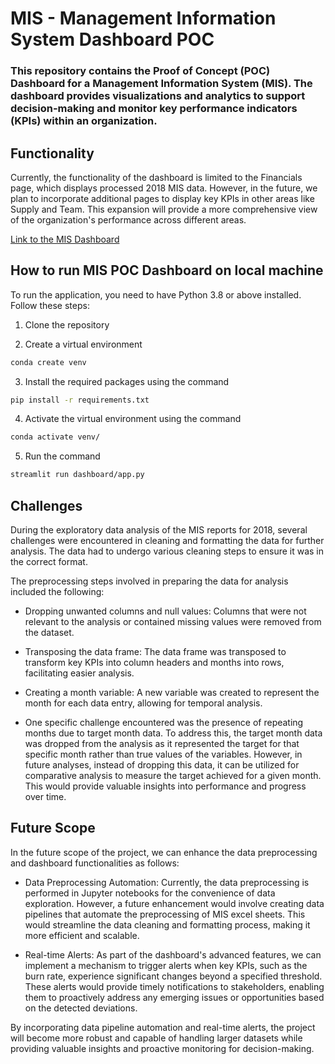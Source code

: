 # MIS - Management Information System Dashboard POC

### This repository contains the Proof of Concept (POC) Dashboard for a Management Information System (MIS). The dashboard provides visualizations and analytics to support decision-making and monitor key performance indicators (KPIs) within an organization.

## Functionality

Currently, the functionality of the dashboard is limited to the Financials page, which displays processed 2018 MIS data. However, in the future, we plan to incorporate additional pages to display key KPIs in other areas like Supply and Team. This expansion will provide a more comprehensive view of the organization's performance across different areas.

[Link to the MIS Dashboard](https://ds-amrit-mis-poc-dashboardhome-qi5qss.streamlit.app/)

## How to run MIS POC Dashboard on local machine

To run the application, you need to have Python 3.8 or above installed. Follow these steps:

1. Clone the repository 

2. Create a virtual environment  
```bash
conda create venv
```

3. Install the required packages using the command 
```bash
pip install -r requirements.txt
```

4. Activate the virtual environment using the command
```bash
conda activate venv/
```

5. Run the command 
```bash
streamlit run dashboard/app.py 
```

## Challenges


During the exploratory data analysis of the MIS reports for 2018, several challenges were encountered in cleaning and formatting the data for further analysis. The data had to undergo various cleaning steps to ensure it was in the correct format.

The preprocessing steps involved in preparing the data for analysis included the following:

* Dropping unwanted columns and null values: Columns that were not relevant to the analysis or contained missing values were removed from the dataset.
* Transposing the data frame: The data frame was transposed to transform key KPIs into column headers and months into rows, facilitating easier analysis.
* Creating a month variable: A new variable was created to represent the month for each data entry, allowing for temporal analysis.

* One specific challenge encountered was the presence of repeating months due to target month data. To address this, the target month data was dropped from the analysis as it represented the target for that specific month rather than true values of the variables. However, in future analyses, instead of dropping this data, it can be utilized for comparative analysis to measure the target achieved for a given month. This would provide valuable insights into performance and progress over time.

## Future Scope

In the future scope of the project, we can enhance the data preprocessing and dashboard functionalities as follows:

* Data Preprocessing Automation: Currently, the data preprocessing is performed in Jupyter notebooks for the convenience of data exploration. However, a future enhancement would involve creating data pipelines that automate the preprocessing of MIS excel sheets. This would streamline the data cleaning and formatting process, making it more efficient and scalable.

* Real-time Alerts: As part of the dashboard's advanced features, we can implement a mechanism to trigger alerts when key KPIs, such as the burn rate, experience significant changes beyond a specified threshold. These alerts would provide timely notifications to stakeholders, enabling them to proactively address any emerging issues or opportunities based on the detected deviations.

By incorporating data pipeline automation and real-time alerts, the project will become more robust and capable of handling larger datasets while providing valuable insights and proactive monitoring for decision-making.








